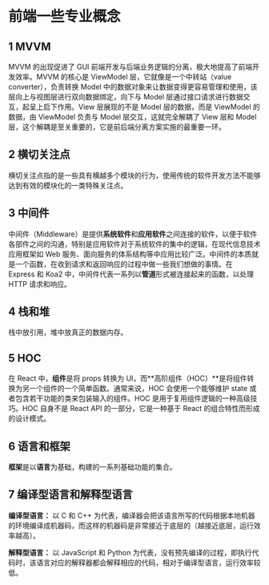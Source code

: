 # 前端一些专业概念

## 1 MVVM

MVVM 的出现促进了 GUI 前端开发与后端业务逻辑的分离，极大地提高了前端开发效率。MVVM 的核心是 ViewModel 层，它就像是一个中转站（value converter），负责转换 Model 中的数据对象来让数据变得更容易管理和使用，该层向上与视图层进行双向数据绑定，向下与 Model 层通过接口请求进行数据交互，起呈上启下作用。View 层展现的不是 Model 层的数据，而是 ViewModel 的数据，由 ViewModel 负责与 Model 层交互，这就完全解耦了 View 层和 Model 层，这个解耦是至关重要的，它是前后端分离方案实施的最重要一环。

## 2 横切关注点

横切关注点指的是一些具有横越多个模块的行为，使用传统的软件开发方法不能够达到有效的模块化的一类特殊关注点。

## 3 中间件

中间件（Middleware）是提供**系统软件**和**应用软件**之间连接的软件，以便于软件各部件之间的沟通，特别是应用软件对于系统软件的集中的逻辑，在现代信息技术应用框架如 Web 服务、面向服务的体系结构等中应用比较广泛。中间件的本质就是一个函数，在收到请求和返回响应的过程中做一些我们想做的事情。在 Express 和 Koa2 中，中间件代表一系列以**管道**形式被连接起来的函数，以处理 HTTP 请求和响应。

## 4 栈和堆

栈中放引用，堆中放真正的数据内存。

## 5 HOC

在 React 中，**组件**是将 props 转换为 UI，而**高阶组件（HOC）**是将组件转换为另一个组件的一个简单函数。通常来说，HOC 会使用一个能够维护 state 或者包含若干功能的类来包装输入的组件。HOC 是用于复用组件逻辑的一种高级技巧。HOC 自身不是 React API 的一部分，它是一种基于 React 的组合特性而形成的设计模式。

## 6 语言和框架

**框架**是以**语言**为基础，构建的一系列基础功能的集合。

## 7 编译型语言和解释型语言

**编译型语言：** 以 C 和 C++ 为代表，编译器会把该语言所写的代码根据本地机器的环境编译成机器码，而这样的机器码是非常接近于底层的（越接近底层，运行效率越高）。

**解释型语言：** 以 JavaScript 和 Python 为代表，没有预先编译的过程，即执行代码时，该语言对应的解释器都会解释相应的代码，相对于编译型语言，运行效率较低。


